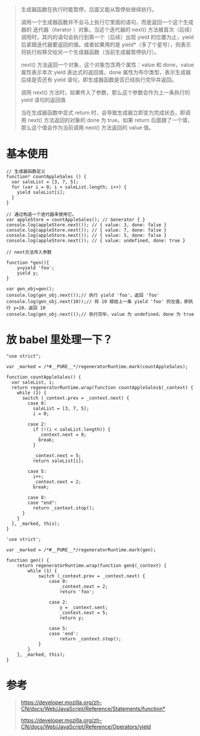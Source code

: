 > 生成器函数在执行时能暂停，后面又能从暂停处继续执行。
>
> 调用一个生成器函数并不会马上执行它里面的语句，而是返回一个这个生成器的 迭代器（iterator ）对象。当这个迭代器的 next() 方法被首次（后续）调用时，其内的语句会执行到第一个（后续）出现 yield 的位置为止，yield 后紧跟迭代器要返回的值。或者如果用的是 yield\*（多了个星号），则表示将执行权移交给另一个生成器函数（当前生成器暂停执行）。
>
> next() 方法返回一个对象，这个对象包含两个属性：value 和 done，value 属性表示本次 yield 表达式的返回值，done 属性为布尔类型，表示生成器后续是否还有 yield 语句，即生成器函数是否已经执行完毕并返回。
>
> 调用 next() 方法时，如果传入了参数，那么这个参数会作为上一条执行的  yield 语句的返回值
>
> 当在生成器函数中显式 return 时，会导致生成器立即变为完成状态，即调用 next() 方法返回的对象的 done 为 true。如果 return 后面跟了一个值，那么这个值会作为当前调用 next() 方法返回的 value 值。

# 基本使用

    // 生成器函数定义
    function* countAppleSales () {
      var saleList = [3, 7, 5];
      for (var i = 0; i < saleList.length; i++) {
        yield saleList[i];
      }
    }

    // 通过构造一个迭代器来使用它。
    var appleStore = countAppleSales(); // Generator { }
    console.log(appleStore.next()); // { value: 3, done: false }
    console.log(appleStore.next()); // { value: 7, done: false }
    console.log(appleStore.next()); // { value: 5, done: false }
    console.log(appleStore.next()); // { value: undefined, done: true }

    // next方法传入参数

    function *gen(){
        y=yield 'foo';
        yield y;
    }

    var gen_obj=gen();
    console.log(gen_obj.next());// 执行 yield 'foo'，返回 'foo'
    console.log(gen_obj.next(10));// 将 10 赋给上一条 yield 'foo' 的左值，即执行 y=10，返回 10
    console.log(gen_obj.next());// 执行完毕，value 为 undefined，done 为 true

# 放 babel 里处理一下？

    "use strict";

    var _marked = /*#__PURE__*/regeneratorRuntime.mark(countAppleSales);

    function countAppleSales() {
      var saleList, i;
      return regeneratorRuntime.wrap(function countAppleSales$(_context) {
        while (1) {
          switch (_context.prev = _context.next) {
            case 0:
              saleList = [3, 7, 5];
              i = 0;

            case 2:
              if (!(i < saleList.length)) {
                _context.next = 8;
                break;
              }

              _context.next = 5;
              return saleList[i];

            case 5:
              i++;
              _context.next = 2;
              break;

            case 8:
            case "end":
              return _context.stop();
          }
        }
      }, _marked, this);
    }

    'use strict';

    var _marked = /*#__PURE__*/regeneratorRuntime.mark(gen);

    function gen() {
        return regeneratorRuntime.wrap(function gen$(_context) {
            while (1) {
                switch (_context.prev = _context.next) {
                    case 0:
                        _context.next = 2;
                        return 'foo';

                    case 2:
                        y = _context.sent;
                        _context.next = 5;
                        return y;

                    case 5:
                    case 'end':
                        return _context.stop();
                }
            }
        }, _marked, this);
    }

# 参考

> <https://developer.mozilla.org/zh-CN/docs/Web/JavaScript/Reference/Statements/function*>
>
> <https://developer.mozilla.org/zh-CN/docs/Web/JavaScript/Reference/Operators/yield>
